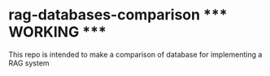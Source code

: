 # rag-databases-comparison *** WORKING ***
This repo is intended to make a comparison of database for implementing a RAG system
